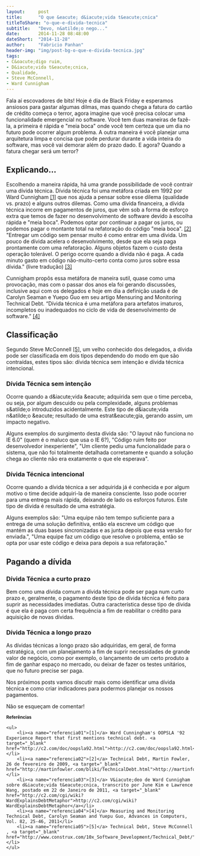```yaml
---
layout:     post
title:      "O que &eacute; d&iacute;vida t&eacute;cnica"
titleToShare: "o-que-e-divida-tecnica"
subtitle:   "Devo, n&atilde;o nego..."
date:       2014-11-28 08:48:00
dateShort:  "2014-11-28"
author:     "Fabricio Panhan"
header-img: "img/post-bg-o-que-e-divida-tecnica.jpg"
tags:
- C&oacute;digo ruim,
- D&iacute;vida t&eacute;cnica,
- Qualidade,
- Steve McConnell,
- Ward Cunnigham
---
```


<p>
    Fala a&iacute; escovadores de bits! Hoje &eacute; dia de Black Friday e esperamos ansiosos para gastar algumas dilmas, mas quando chega a fatura do cart&atilde;o de cr&eacute;dito come&ccedil;a o terror, agora imagine que voc&ecirc; precisa colocar uma funcionalidade emergencial no software. Voc&ecirc; tem duas maneiras de faz&ecirc;-la, a primeira &eacute; r&aacute;pida e &quot;meia boca&quot; onde voc&ecirc; tem certeza que um dia no futuro pode ocorrer algum problema. A outra maneira &eacute; voc&ecirc; planejar uma arquitetura limpa e concisa que pode perdurar durante a vida inteira do software, mas voc&ecirc; vai demorar al&eacute;m do prazo dado. E agora? Quando a fatura chegar ser&aacute; um terror?
</p>

<h2 class="section-heading">Explicando...</h2>

<p>
    Escolhendo a maneira r&aacute;pida, h&aacute; uma grande possibilidade de voc&ecirc; contrair
    uma d&iacute;vida t&eacute;cnica. D&iacute;vida t&eacute;cnica foi uma met&aacute;fora criada em
    1992 por Ward Cunnigham <a href="{{page.url}}#referencia01">[1]</a> que nos ajuda a pensar sobre esse dilema (qualidade vs. prazo)
    e alguns outros dilemas. Como uma d&iacute;vida financeira, a d&iacute;vida t&eacute;cnica incorre em
    pagamentos de juros, que v&ecirc;m sob a forma de esfor&ccedil;o extra que temos de fazer no
    desenvolvimento de software devido &agrave; escolha r&aacute;pida e &quot;meia boca&quot;.
    Podemos optar por continuar a pagar os juros, ou podemos pagar o montante total na
    refatora&ccedil;&atilde;o do c&oacute;digo &quot;meia boca&quot;. <a href="{{page.url}}#referencia02">[2]</a> &quot;Entregar um c&oacute;digo sem
    pensar muito &eacute; como entrar em uma d&iacute;vida. Um pouco de d&iacute;vida acelera o desenvolvimento,
    desde que ela seja paga prontamente com uma refatora&ccedil;&atilde;o. Alguns objetos fazem o custo
    desta opera&ccedil;&atilde;o toler&aacute;vel. O perigo ocorre quando a d&iacute;vida n&atilde;o &eacute; paga.
    A cada minuto gasto em c&oacute;digo n&atilde;o-muito-certo conta como juros sobre essa d&iacute;vida.&quot;
    (livre tradu&ccedil;&atilde;o) <a href="{{page.url}}#referencia03">[3]</a>
</p>

<p>
    Cunnigham prop&ocirc;s essa met&aacute;fora de maneira sutil, quase como uma provoca&ccedil;&atilde;o,
    mas com o passar dos anos ela foi gerando discuss&otilde;es, inclusive aqui com os delegados e hoje em dia a
    defini&ccedil;&atilde;o usada &eacute; de Carolyn Seaman e Yuepo Guo em seu artigo Mensuring and Monitoring
    Technical Debt. &ldquo;D&iacute;vida t&eacute;cnica &eacute; uma met&aacute;fora para artefatos imaturos,
    incompletos ou inadequados no ciclo de vida de desenvolvimento de software.&rdquo; <a href="{{page.url}}#referencia04">[4]</a>
</p>

<h2 class="section-heading">Classifica&ccedil;&atilde;o</h2>

<p>
    Segundo Steve McConnell <a href="{{page.url}}#referencia05">[5]</a>, um velho conhecido dos delegados,
    a d&iacute;vida pode ser classificada em dois tipos dependendo do modo em que s&atilde;o contra&iacute;das, estes tipos s&atilde;o: d&iacute;vida t&eacute;cnica sem inten&ccedil;&atilde;o e d&iacute;vida t&eacute;cnica intencional.
</p>

<h3 class="section-subheading">D&iacute;vida T&eacute;cnica sem inten&ccedil;&atilde;o</h3>

<p>
    Ocorre quando a d&amp;iacute;vida &amp;eacute; adquirida sem que o time perceba, ou seja, por algum descuido ou pela complexidade, alguns problemas s&amp;atilde;o introduzidos acidentalmente. Este tipo de d&amp;iacute;vida n&amp;atilde;o &amp;eacute; resultado de uma estrat&amp;eacute;gia, gerando assim, um impacto negativo.
</p>

<p>
    Alguns exemplos do surgimento desta d&iacute;vida s&atilde;o: &quot;O layout n&atilde;o funciona no IE 6.0&quot; (quem &eacute; o maluco que usa o IE 6?), &quot;C&oacute;digo ruim feito por desenvolvedor inexperiente&quot;, &quot;Um cliente pediu uma funcionalidade para o sistema, que n&atilde;o foi totalmente detalhada corretamente e quando a solu&ccedil;&atilde;o chega ao cliente n&atilde;o era exatamente o que ele esperava&quot;.
</p>

<h3 class="section-subheading">D&iacute;vida T&eacute;cnica intencional</h3>

<p>
    Ocorre quando a d&iacute;vida t&eacute;cnica a ser adquirida j&aacute; &eacute; conhecida e por algum motivo o time decide adquiri-la de maneira consciente. Isso pode ocorrer para uma entrega mais r&aacute;pida, deixando de lado os esfor&ccedil;os futuros. Este tipo de d&iacute;vida &eacute; resultado de uma estrat&eacute;gia.
</p>

<p>
Alguns exemplos s&atilde;o: &quot;Uma equipe n&atilde;o tem tempo suficiente para a entrega de uma solu&ccedil;&atilde;o definitiva, ent&atilde;o ela escreve um c&oacute;digo que mant&eacute;m as duas bases sincronizadas e as junta depois que essa vers&atilde;o for enviada.&quot;, &quot;Uma equipe faz um c&oacute;digo que resolve o problema, ent&atilde;o se opta por usar este c&oacute;digo e deixa para depois a sua refatora&ccedil;&atilde;o.&quot;
</p>

<h2 class="section-heading">Pagando a d&iacute;vida</h2>

<h3 class="section-subheading">D&iacute;vida T&eacute;cnica a curto prazo</h3>

<p>
Bem como uma d&iacute;vida comum a d&iacute;vida t&eacute;cnica pode ser paga num curto prazo e, geralmente, o pagamento deste tipo de d&iacute;vida t&eacute;cnica &eacute; feito para suprir as necessidades imediatas. Outra caracter&iacute;stica desse tipo de d&iacute;vida &eacute; que ela &eacute; paga com certa frequ&ecirc;ncia a fim de reabilitar o cr&eacute;dito para aquisi&ccedil;&atilde;o de novas d&iacute;vidas.
</p>

<h3 class="section-subheading">D&iacute;vida T&eacute;cnica a longo prazo</h3>

<p>
As d&iacute;vidas t&eacute;cnicas a longo prazo s&atilde;o adquiridas, em geral, de forma estrat&eacute;gica, com um planejamento a fim de suprir necessidades de grande valor de neg&oacute;cio, como por exemplo, o lan&ccedil;amento de um certo produto a fim de ganhar espa&ccedil;o no mercado, ou deixar de fazer os testes unit&aacute;rios, que no futuro precise ser paga.
</p>

<p>
Nos pr&oacute;ximos posts vamos discutir mais como identificar uma d&iacute;vida t&eacute;cnica e como criar indicadores para podermos planejar os nossos pagamentos.
</p>

<p>
N&atilde;o se esque&ccedil;am de comentar!
</p>

<div class="references">
    <small><b>Refer&ecirc;ncias</b></small>

    <ul>
        <li><a name="referencia01">[1]</a> Ward Cunningham's OOPSLA '92 Experience Report that first mentions technical debt. <a target="_blank" href="http://c2.com/doc/oopsla92.html">http://c2.com/doc/oopsla92.html</a></li> 
        <li><a name="referencia02">[2]</a> Technical Debt, Martin Fowler, 26 de fevereiro de 2009, <a target="_blank" href="http://martinfowler.com/bliki/TechnicalDebt.html">http://martinfowler.com/bliki/TechnicalDebt.html</a></li> 
        <li><a name="referencia03">[3]</a> V&iacute;deo de Ward Cunnigham sobre d&iacute;vida t&eacute;cnica, transcrito por June Kim e Lawrence Wang, postado em 22 de Janeiro de 2011, <a target="_blank" href="http://c2.com/cgi/wiki?WardExplainsDebtMetaphor">http://c2.com/cgi/wiki?WardExplainsDebtMetaphor</a></li> 
        <li><a name="referencia04">[4]</a> Measuring and Monitoring Technical Debt, Carolyn Seaman and Yuepu Guo, Advances in Computers, Vol. 82, 25-46, 2011</li> 
        <li><a name="referencia05">[5]</a> Technical Debt, Steve McConnell , <a target="_blank" href="http://www.construx.com/10x_Software_Development/Technical_Debt/">http://www.construx.com/10x_Software_Development/Technical_Debt/</a></li> 
    </ul>
</div>